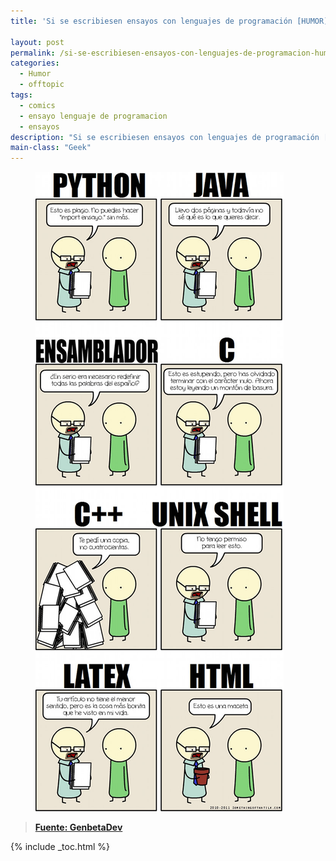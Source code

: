 ```yaml
---
title: 'Si se escribiesen ensayos con lenguajes de programación [HUMOR]'

layout: post
permalink: /si-se-escribiesen-ensayos-con-lenguajes-de-programacion-humor/
categories:
  - Humor
  - offtopic
tags:
  - comics
  - ensayo lenguaje de programacion
  - ensayos
description: "Si se escribiesen ensayos con lenguajes de programación [HUMOR]"
main-class: "Geek"
---
```

<figure>
  <img src="/assets/img/2012/06/AvpFizXCAAA3RXp1.jpg" alt="" title="AvpFizXCAAA3RXp"   />
</figure>

> **<a href="http://www.genbetadev.com/lenguajes-y-plataformas/si-escribiesemos-ensayos-con-lenguajes-de-programacion" target="_blank">Fuente: GenbetaDev</a>**

{% include _toc.html %}
